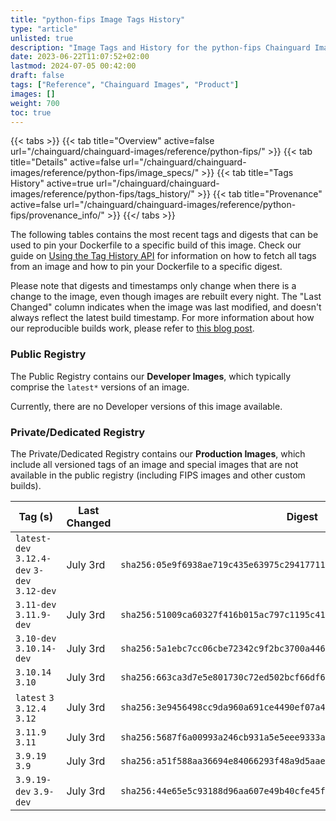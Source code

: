 ```yaml
---
title: "python-fips Image Tags History"
type: "article"
unlisted: true
description: "Image Tags and History for the python-fips Chainguard Image"
date: 2023-06-22T11:07:52+02:00
lastmod: 2024-07-05 00:42:00
draft: false
tags: ["Reference", "Chainguard Images", "Product"]
images: []
weight: 700
toc: true
---
```


{{< tabs >}}
{{< tab title="Overview" active=false url="/chainguard/chainguard-images/reference/python-fips/" >}}
{{< tab title="Details" active=false url="/chainguard/chainguard-images/reference/python-fips/image_specs/" >}}
{{< tab title="Tags History" active=true url="/chainguard/chainguard-images/reference/python-fips/tags_history/" >}}
{{< tab title="Provenance" active=false url="/chainguard/chainguard-images/reference/python-fips/provenance_info/" >}}
{{</ tabs >}}

The following tables contains the most recent tags and digests that can be used to pin your Dockerfile to a specific build of this image. Check our guide on [Using the Tag History API](/chainguard/chainguard-images/using-the-tag-history-api/) for information on how to fetch all tags from an image and how to pin your Dockerfile to a specific digest.

Please note that digests and timestamps only change when there is a change to the image, even though images are rebuilt every night. The "Last Changed" column indicates when the image was last modified, and doesn't always reflect the latest build timestamp. For more information about how our reproducible builds work, please refer to [this blog post](https://www.chainguard.dev/unchained/reproducing-chainguards-reproducible-image-builds).

### Public Registry
The Public Registry contains our **Developer Images**, which typically comprise the `latest*` versions of an image.

Currently, there are no Developer versions of this image available.

### Private/Dedicated Registry
The Private/Dedicated Registry contains our **Production Images**, which include all versioned tags of an image and special images that are not available in the public registry (including FIPS images and other custom builds).

| Tag (s)                                       | Last Changed | Digest                                                                    |
|-----------------------------------------------|--------------|---------------------------------------------------------------------------|
|  `latest-dev` `3.12.4-dev` `3-dev` `3.12-dev` | July 3rd     | `sha256:05e9f6938ae719c435e63975c29417711a17f9b604fc3a5fdb485b5b8db41840` |
|  `3.11-dev` `3.11.9-dev`                      | July 3rd     | `sha256:51009ca60327f416b015ac797c1195c41072c54f49c45bfcd06c52a294e5e0cc` |
|  `3.10-dev` `3.10.14-dev`                     | July 3rd     | `sha256:5a1ebc7cc06cbe72342c9f2bc3700a44645ba941f4d1bf8db2e2a8eb07eff859` |
|  `3.10.14` `3.10`                             | July 3rd     | `sha256:663ca3d7e5e801730c72ed502bcf66df6798528ee05e6af35409f94c14096148` |
|  `latest` `3` `3.12.4` `3.12`                 | July 3rd     | `sha256:3e9456498cc9da960a691ce4490ef07a499b82870e17af048973217558124f19` |
|  `3.11.9` `3.11`                              | July 3rd     | `sha256:5687f6a00993a246cb931a5e5eee9333ae037b5f8b6a31d4ee108620ddb10dbf` |
|  `3.9.19` `3.9`                               | July 3rd     | `sha256:a51f588aa36694e84066293f48a9d5aae7b21f2d3823ae89aaf90a42a3dabe8a` |
|  `3.9.19-dev` `3.9-dev`                       | July 3rd     | `sha256:44e65e5c93188d96aa607e49b40cfe45f5bdb5af66d90f16328e8f80cb750a39` |

